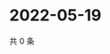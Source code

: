 # 2022-05-19

共 0 条

<!-- BEGIN WEIBO -->
<!-- 最后更新时间 Thu May 19 2022 04:01:52 GMT+0800 (China Standard Time) -->

<!-- END WEIBO -->
